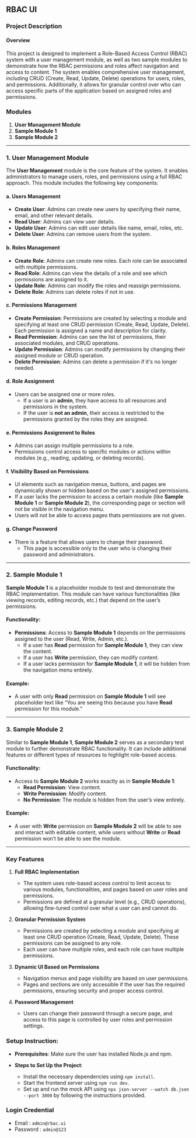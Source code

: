 ## RBAC UI

### Project Description

#### Overview

This project is designed to implement a Role-Based Access Control (RBAC) system with a user management module, as well as two sample modules to demonstrate how the RBAC permissions and roles affect navigation and access to content. The system enables comprehensive user management, including CRUD (Create, Read, Update, Delete) operations for users, roles, and permissions. Additionally, it allows for granular control over who can access specific parts of the application based on assigned roles and permissions.

### Modules

1. **User Management Module**
2. **Sample Module 1**
3. **Sample Module 2**

---

### 1. **User Management Module**

The **User Management** module is the core feature of the system. It enables administrators to manage users, roles, and permissions using a full RBAC approach. This module includes the following key components:

#### a. **Users Management**

- **Create User**: Admins can create new users by specifying their name, email, and other relevant details.
- **Read User**: Admins can view user details.
- **Update User**: Admins can edit user details like name, email, roles, etc.
- **Delete User**: Admins can remove users from the system.

#### b. **Roles Management**

- **Create Role**: Admins can create new roles. Each role can be associated with multiple permissions.
- **Read Role**: Admins can view the details of a role and see which permissions are assigned to it.
- **Update Role**: Admins can modify the roles and reassign permissions.
- **Delete Role**: Admins can delete roles if not in use.

#### c. **Permissions Management**

- **Create Permission**: Permissions are created by selecting a module and specifying at least one CRUD permission (Create, Read, Update, Delete). Each permission is assigned a name and description for clarity.
- **Read Permission**: Admins can see the list of permissions, their associated modules, and CRUD operations.
- **Update Permission**: Admins can modify permissions by changing their assigned module or CRUD operation.
- **Delete Permission**: Admins can delete a permission if it's no longer needed.

#### d. **Role Assignment**

- Users can be assigned one or more roles.
  - If a user is an **admin**, they have access to all resources and permissions in the system.
  - If the user is **not an admin**, their access is restricted to the permissions granted by the roles they are assigned.

#### e. **Permissions Assignment to Roles**

- Admins can assign multiple permissions to a role.
- Permissions control access to specific modules or actions within modules (e.g., reading, updating, or deleting records).

#### f. **Visibility Based on Permissions**

- UI elements such as navigation menus, buttons, and pages are dynamically shown or hidden based on the user's assigned permissions.
- If a user lacks the permission to access a certain module (like **Sample Module 1** or **Sample Module 2**), the corresponding page or section will not be visible in the navigation menu.
- Users will not be able to access pages thats permissions are not given.

#### g. **Change Password**

- There is a feature that allows users to change their password.
  - This page is accessible only to the user who is changing their password and administrators.

---

### 2. **Sample Module 1**

**Sample Module 1** is a placeholder module to test and demonstrate the RBAC implementation. This module can have various functionalities (like viewing records, editing records, etc.) that depend on the user’s permissions.

#### Functionality:

- **Permissions**: Access to **Sample Module 1** depends on the permissions assigned to the user (Read, Write, Admin, etc.).
  - If a user has **Read** permission for **Sample Module 1**, they can view the content.
  - If a user has **Write** permission, they can modify content.
  - If a user lacks permission for **Sample Module 1**, it will be hidden from the navigation menu entirely.

#### Example:

- A user with only **Read** permission on **Sample Module 1** will see placeholder text like “You are seeing this because you have **Read** permission for this module.”

---

### 3. **Sample Module 2**

Similar to **Sample Module 1**, **Sample Module 2** serves as a secondary test module to further demonstrate RBAC functionality. It can include additional features or different types of resources to highlight role-based access.

#### Functionality:

- Access to **Sample Module 2** works exactly as in **Sample Module 1**:
  - **Read Permission**: View content.
  - **Write Permission**: Modify content.
  - **No Permission**: The module is hidden from the user’s view entirely.

#### Example:

- A user with **Write** permission on **Sample Module 2** will be able to see and interact with editable content, while users without **Write** or **Read** permission won’t be able to see the module.

---

### Key Features

1. **Full RBAC Implementation**

   - The system uses role-based access control to limit access to various modules, functionalities, and pages based on user roles and permissions.
   - Permissions are defined at a granular level (e.g., CRUD operations), allowing fine-tuned control over what a user can and cannot do.

2. **Granular Permission System**

   - Permissions are created by selecting a module and specifying at least one CRUD operation (Create, Read, Update, Delete). These permissions can be assigned to any role.
   - Each user can have multiple roles, and each role can have multiple permissions.

3. **Dynamic UI Based on Permissions**

   - Navigation menus and page visibility are based on user permissions.
   - Pages and sections are only accessible if the user has the required permissions, ensuring security and proper access control.

4. **Password Management**
   - Users can change their password through a secure page, and access to this page is controlled by user roles and permission settings.

### Setup Instruction:

- **Prerequisites**: Make sure the user has installed Node.js and npm.
- **Steps to Set Up the Project**:

  - Install the necessary dependencies using `npm install`.
  - Start the frontend server using `npm run dev`.
  - Set up and run the mock API using
    `npx json-server --watch db.json --port 3000`
    by following the instructions provided.

### Login Credential

- Email : `admin@rbac.ui`
- Password : `admin@123`
